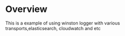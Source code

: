 # Overview
This is a example of using winston logger with various transports,elasticsearch, cloudwatch and etc